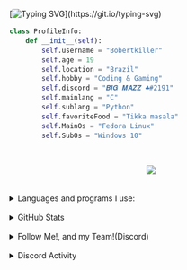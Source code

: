 

[![Typing SVG](https://readme-typing-svg.herokuapp.com?font=Fira+Mono&pause=1000&color=9B18F7&center=true&vCenter=true&width=435&lines=Bem+Vindo+ao+meu+Perfil!;Welcome+to+my+Profile!+;%C2%A1Bienvenido+a+mi+perfil!;%D0%94%D0%BE%D0%B1%D1%80%D0%BE+%D0%BF%D0%BE%D0%B6%D0%B0%D0%BB%D0%BE%D0%B2%D0%B0%D1%82%D1%8C+%D0%B2+%D0%BC%D0%BE%D0%B9+%D0%BF%D1%80%D0%BE%D1%84%D0%B8%D0%BB%D1%8C!)](https://git.io/typing-svg)
 
```py
class ProfileInfo:
    def __init__(self):
        self.username = "Bobertkiller"
        self.age = 19
        self.location = "Brazil"
        self.hobby = "Coding & Gaming"
        self.discord = "𝑩𝑰𝑮 𝑴𝑨𝒁𝒁 ♣#2191"
        self.mainlang = "C"
        self.sublang = "Python"
        self.favoriteFood = "Tikka masala"
        self.MainOs = "Fedora Linux"
        self.SubOs = "Windows 10"
```


<br>
<p align="center">
    <kbd>
        <img src="https://thumbs.gfycat.com/MemorableBetterCockroach-size_restricted.gif"></img>
    </kbd>
</p>
<br>

<details>
  <summary>Languages and programs I use:</Summary>
  <br>
    <p align="center">
      <div style="display: inline_block"><br>
        <img align="center" alt="Python" height="40" width="40" src="https://cdn.jsdelivr.net/gh/devicons/devicon/icons/python/python-original.svg">
        <img align="center" alt="Python" height="40" width="40" src="https://cdn.jsdelivr.net/gh/devicons/devicon/icons/c/c-original.svg" />
        <img align="center" alt="Csharp" height="40" width="40" src="https://cdn.jsdelivr.net/gh/devicons/devicon/icons/csharp/csharp-original.svg">
        <img align="center" alt="Python" height="40" width="40" src="https://cdn.jsdelivr.net/gh/devicons/devicon/icons/java/java-original-wordmark.svg" />
        <img align="center" alt="HTML" height="40" width="40" src="https://raw.githubusercontent.com/devicons/devicon/master/icons/html5/html5-original.svg">
        <img align ="center" alt ="Android Studio" height = "40" widht= "40" src="https://cdn.jsdelivr.net/gh/devicons/devicon/icons/linux/linux-original.svg" />
        <img align="center" alt="Python" height="40" width="40" src="https://cdn.jsdelivr.net/gh/devicons/devicon/icons/java/java-original-wordmark.svg" />
        <img align="center" alt="Python" height="40" width="40" src="https://cdn.jsdelivr.net/gh/devicons/devicon/icons/godot/godot-original.svg" />
        <img align="center" alt="Python" height="40" width="40" src="https://cdn.jsdelivr.net/gh/devicons/devicon/icons/unity/unity-original.svg" />
        <img align="center" alt="Python" height="40" width="40" src="https://cdn.jsdelivr.net/gh/devicons/devicon/icons/unrealengine/unrealengine-original.svg" />
        <img align="center" alt="Python" height="40" width="40" src="https://cdn.jsdelivr.net/gh/devicons/devicon/icons/blender/blender-original.svg" />
        <img align="center" alt="Python" height="40" width="40" src="https://cdn.jsdelivr.net/gh/devicons/devicon/icons/photoshop/photoshop-line.svg" />
        <img align="center" alt="Python" height="40" width="40" src="https://cdn.jsdelivr.net/gh/devicons/devicon/icons/premierepro/premierepro-original.svg" />
        <img align="center" alt="Python" height="40" width="40" src="https://cdn.jsdelivr.net/gh/devicons/devicon/icons/aftereffects/aftereffects-original.svg" />
             
  </div>
   </p>
</details>
<br>

<details>
  <summary>GitHub Stats</Summary>
  <div>
  <a href="https://github.com/Bobertkiller">
  <img height="180em" src="https://github-readme-stats.vercel.app/api?username=Bobertkiller&show_icons=true&theme=tokyonight&include_all_commits=true&count_private=true"/>
  <img height="180em" src="https://github-readme-stats.vercel.app/api/top-langs/?username=Bobertkiller&layout=compact&langs_count=6&theme=tokyonight"/>
  </a>
</div>

![Snake animation](https://github.com/Bobertkiller/Bobertkiller/blob/main.yml/github-contribution-grid-snake.svg)

</details>

 <br>
<details>
  <summary>Follow Me!, and my Team!(Discord)</Summary>
  <a href="" target="_blank"><img src="https://img.shields.io/badge/YouTube-FF0000?style=for-the-badge&logo=youtube&logoColor=white" target="_blank"></a>
  <a href="" target="_blank"><img src="https://img.shields.io/badge/-Instagram-%23E4405F?style=for-the-badge&logo=instagram&logoColor=white" target="_blank"></a>
  <a href="https://discord.com/invite/7qK8sfEq2q" target=""><img src="https://img.shields.io/badge/Discord-7289DA?style=for-the-badge&logo=discord&logoColor=white" target="_blank"></a> 
  <a href="mailto:Felipe.Mazzeo.Barbosa@outlook.com"><img src="https://img.shields.io/badge/-Gmail-%23333?style=for-the-badge&logo=gmail&logoColor=white" target="_blank"></a>
  <a href="https://www.linkedin.com/in/felipe-mazzeo-barbosa-4a498a235/" target="_blank"><img src="https://img.shields.io/badge/-LinkedIn-%230077B5?style=for-the-badge&logo=linkedin&logoColor=white" target="_blank"></a> 


</details>
<br>
<details>
    <summary>Discord Activity</summary>
    <p align="center">
        <a href="https://discord.com/users/313056647155286016">
            <img src="https://lanyard.cnrad.dev/api/313056647155286016"></img>
        </a>
    </p>
</details>
</div>
